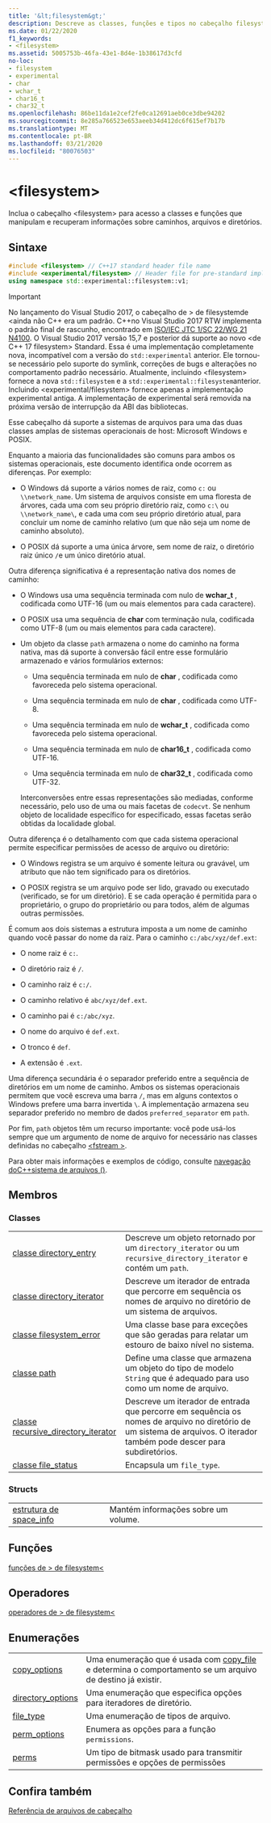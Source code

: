 ```yaml
---
title: '&lt;filesystem&gt;'
description: Descreve as classes, funções e tipos no cabeçalho filesystem da biblioteca padrão C++ .
ms.date: 01/22/2020
f1_keywords:
- <filesystem>
ms.assetid: 5005753b-46fa-43e1-8d4e-1b38617d3cfd
no-loc:
- filesystem
- experimental
- char
- wchar_t
- char16_t
- char32_t
ms.openlocfilehash: 86be11da1e2cef2fe0ca12691aeb0ce3dbe94202
ms.sourcegitcommit: 8e285a766523e653aeeb34d412dc6f615ef7b17b
ms.translationtype: MT
ms.contentlocale: pt-BR
ms.lasthandoff: 03/21/2020
ms.locfileid: "80076503"
---
```

# &lt;filesystem&gt;

Inclua o cabeçalho &lt;filesystem> para acesso a classes e funções que manipulam e recuperam informações sobre caminhos, arquivos e diretórios.

## <a name="syntax"></a>Sintaxe

```cpp
#include <filesystem> // C++17 standard header file name
#include <experimental/filesystem> // Header file for pre-standard implementation
using namespace std::experimental::filesystem::v1;
```

> [!IMPORTANT]
> No lançamento do Visual Studio 2017, o cabeçalho de > de filesystemde \<ainda não C++ era um padrão. C++no Visual Studio 2017 RTW implementa o padrão final de rascunho, encontrado em [ISO/IEC JTC 1/SC 22/WG 21 N4100](https://wg21.link/n4100). O Visual Studio 2017 versão 15,7 e posterior dá suporte ao novo \<de C++ 17 filesystem> Standard.
> Essa é uma implementação completamente nova, incompatível com a versão do `std::experimental` anterior. Ele tornou-se necessário pelo suporte do symlink, correções de bugs e alterações no comportamento padrão necessário. Atualmente, incluindo \<filesystem> fornece a nova `std::filesystem` e a `std::experimental::filesystem`anterior. Incluindo \<experimental/filesystem> fornece apenas a implementação experimental antiga. A implementação de experimental será removida na próxima versão de interrupção da ABI das bibliotecas.

Esse cabeçalho dá suporte a sistemas de arquivos para uma das duas classes amplas de sistemas operacionais de host: Microsoft Windows e POSIX.

Enquanto a maioria das funcionalidades são comuns para ambos os sistemas operacionais, este documento identifica onde ocorrem as diferenças. Por exemplo:

- O Windows dá suporte a vários nomes de raiz, como `c:` ou `\\network_name`. Um sistema de arquivos consiste em uma floresta de árvores, cada uma com seu próprio diretório raiz, como `c:\` ou `\\network_name\`, e cada uma com seu próprio diretório atual, para concluir um nome de caminho relativo (um que não seja um nome de caminho absoluto).

- O POSIX dá suporte a uma única árvore, sem nome de raiz, o diretório raiz único `/`e um único diretório atual.

Outra diferença significativa é a representação nativa dos nomes de caminho:

- O Windows usa uma sequência terminada com nulo de **wchar_t** , codificada como UTF-16 (um ou mais elementos para cada caractere).

- O POSIX usa uma sequência de **char** com terminação nula, codificada como UTF-8 (um ou mais elementos para cada caractere).

- Um objeto da classe `path` armazena o nome do caminho na forma nativa, mas dá suporte à conversão fácil entre esse formulário armazenado e vários formulários externos:

  - Uma sequência terminada em nulo de **char** , codificada como favoreceda pelo sistema operacional.

  - Uma sequência terminada em nulo de **char** , codificada como UTF-8.

  - Uma sequência terminada em nulo de **wchar_t** , codificada como favoreceda pelo sistema operacional.

  - Uma sequência terminada em nulo de **char16_t** , codificada como UTF-16.

  - Uma sequência terminada em nulo de **char32_t** , codificada como UTF-32.

  Interconversões entre essas representações são mediadas, conforme necessário, pelo uso de uma ou mais facetas de `codecvt`. Se nenhum objeto de localidade específico for especificado, essas facetas serão obtidas da localidade global.

Outra diferença é o detalhamento com que cada sistema operacional permite especificar permissões de acesso de arquivo ou diretório:

- O Windows registra se um arquivo é somente leitura ou gravável, um atributo que não tem significado para os diretórios.

- O POSIX registra se um arquivo pode ser lido, gravado ou executado (verificado, se for um diretório). E se cada operação é permitida para o proprietário, o grupo do proprietário ou para todos, além de algumas outras permissões.

É comum aos dois sistemas a estrutura imposta a um nome de caminho quando você passar do nome da raiz. Para o caminho `c:/abc/xyz/def.ext`:

- O nome raiz é `c:`.

- O diretório raiz é `/`.

- O caminho raiz é `c:/`.

- O caminho relativo é `abc/xyz/def.ext`.

- O caminho pai é `c:/abc/xyz`.

- O nome do arquivo é `def.ext`.

- O tronco é `def`.

- A extensão é `.ext`.

Uma diferença secundária é o separador preferido entre a sequência de diretórios em um nome de caminho. Ambos os sistemas operacionais permitem que você escreva uma barra `/`, mas em alguns contextos o Windows prefere uma barra invertida `\`. A implementação armazena seu separador preferido no membro de dados `preferred_separator` em `path`.

Por fim, `path` objetos têm um recurso importante: você pode usá-los sempre que um argumento de nome de arquivo for necessário nas classes definidas no cabeçalho [\<fstream >](fstream.md).

Para obter mais informações e exemplos de código, consulte [navegação doC++sistema de arquivos ()](../standard-library/file-system-navigation.md).

## <a name="members"></a>Membros

### <a name="classes"></a>Classes

|||
|-|-|
|[classe directory_entry](../standard-library/directory-entry-class.md)|Descreve um objeto retornado por um `directory_iterator` ou um `recursive_directory_iterator` e contém um `path`.|
|[classe directory_iterator](../standard-library/directory-iterator-class.md)|Descreve um iterador de entrada que percorre em sequência os nomes de arquivo no diretório de um sistema de arquivos.|
|[classe filesystem_error](../standard-library/filesystem-error-class.md)|Uma classe base para exceções que são geradas para relatar um estouro de baixo nível no sistema.|
|[classe path](../standard-library/path-class.md)|Define uma classe que armazena um objeto do tipo de modelo `String` que é adequado para uso como um nome de arquivo.|
|[classe recursive_directory_iterator](../standard-library/recursive-directory-iterator-class.md)|Descreve um iterador de entrada que percorre em sequência os nomes de arquivo no diretório de um sistema de arquivos. O iterador também pode descer para subdiretórios.|
|[classe file_status](../standard-library/file-status-class.md)|Encapsula um `file_type`.|

### <a name="structs"></a>Structs

|||
|-|-|
|[estrutura de space_info](../standard-library/space-info-structure.md)|Mantém informações sobre um volume.|

## <a name="functions"></a>Funções

[funções de > de filesystem\<](../standard-library/filesystem-functions.md)

## <a name="operators"></a>Operadores

[operadores de > de filesystem\<](../standard-library/filesystem-operators.md)

## <a name="enumerations"></a>Enumerações

|||
|-|-|
|[copy_options](../standard-library/filesystem-enumerations.md#copy_options)|Uma enumeração que é usada com [copy_file](../standard-library/filesystem-functions.md#copy_file) e determina o comportamento se um arquivo de destino já existir.|
|[directory_options](../standard-library/filesystem-enumerations.md#directory_options)|Uma enumeração que especifica opções para iteradores de diretório.|
|[file_type](../standard-library/filesystem-enumerations.md#file_type)|Uma enumeração de tipos de arquivo.|
|[perm_options](../standard-library/filesystem-enumerations.md#perm_options)| Enumera as opções para a função `permissions`. |
|[perms](../standard-library/filesystem-enumerations.md#perms)|Um tipo de bitmask usado para transmitir permissões e opções de permissões|

## <a name="see-also"></a>Confira também

[Referência de arquivos de cabeçalho](../standard-library/cpp-standard-library-header-files.md)
